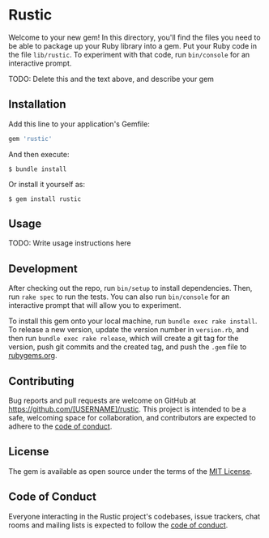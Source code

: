 # Rustic

Welcome to your new gem! In this directory, you'll find the files you need to be able to package up your Ruby library into a gem. Put your Ruby code in the file `lib/rustic`. To experiment with that code, run `bin/console` for an interactive prompt.

TODO: Delete this and the text above, and describe your gem

## Installation

Add this line to your application's Gemfile:

```ruby
gem 'rustic'
```

And then execute:

    $ bundle install

Or install it yourself as:

    $ gem install rustic

## Usage

TODO: Write usage instructions here

## Development

After checking out the repo, run `bin/setup` to install dependencies. Then, run `rake spec` to run the tests. You can also run `bin/console` for an interactive prompt that will allow you to experiment.

To install this gem onto your local machine, run `bundle exec rake install`. To release a new version, update the version number in `version.rb`, and then run `bundle exec rake release`, which will create a git tag for the version, push git commits and the created tag, and push the `.gem` file to [rubygems.org](https://rubygems.org).

## Contributing

Bug reports and pull requests are welcome on GitHub at https://github.com/[USERNAME]/rustic. This project is intended to be a safe, welcoming space for collaboration, and contributors are expected to adhere to the [code of conduct](https://github.com/[USERNAME]/rustic/blob/main/CODE_OF_CONDUCT.md).

## License

The gem is available as open source under the terms of the [MIT License](https://opensource.org/licenses/MIT).

## Code of Conduct

Everyone interacting in the Rustic project's codebases, issue trackers, chat rooms and mailing lists is expected to follow the [code of conduct](https://github.com/[USERNAME]/rustic/blob/main/CODE_OF_CONDUCT.md).
